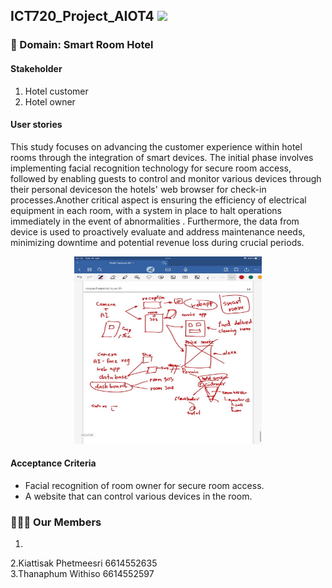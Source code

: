 ## ICT720_Project_AIOT4 <img src="https://raw.githubusercontent.com/MartinHeinz/MartinHeinz/master/wave.gif" width="30px">

### 🏢 Domain: Smart Room Hotel
#### Stakeholder
1. Hotel customer
2. Hotel owner

#### User stories
<p align= "left">This study focuses on advancing the customer experience within hotel rooms through the integration of smart devices. The initial phase involves implementing facial recognition technology for secure room access, followed by enabling guests to control and monitor various devices through their personal deviceson the hotels' web browser for check-in processes.Another critical aspect is ensuring the efficiency of electrical equipment in each room, with a system in place to halt operations immediately in the event of abnormalities
. Furthermore, the data from device is used to proactively evaluate and address maintenance needs, 
minimizing downtime and potential revenue loss during crucial periods. </p>
<p align="center">
 <img  width=300px height=300px src="https://raw.githubusercontent.com/Watthanail/ICT720_Project_AIOT4/master/Images/README/OverviewDraft01_160124.png"><br></p>


#### Acceptance Criteria



<ul>
<li>Facial recognition of room owner for secure room access.</li>
    

<li>A website that can control various devices in the room.</li>
</ul>

### 👩🏻‍💻 Our Members
1.
2.Kiattisak Phetmeesri 6614552635 <br>
3.Thanaphum Withiso 6614552597 <br>
